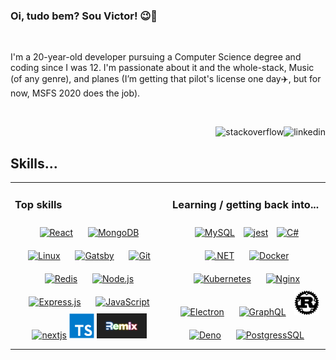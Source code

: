 ### Oi, tudo bem? Sou Victor! 😉👋  
  

<br/>  

I'm a 20-year-old developer pursuing a Computer Science degree and coding since I was 12. I'm passionate about it and the whole-stack, Music (of any genre), and planes (I’m getting that pilot's license one day✈️, but for now, MSFS 2020 does the job).

<br/>  

<p align='center' width='50px'>
  <a href="https://linkedin.com/in/victor-rosa-gomez-15953a171" target="_blank" align="right">
   <img src=https://img.shields.io/badge/linkedin-%231E77B5.svg?&style=for-the-badge&logo=linkedin&logoColor=white alt=linkedin style="margin-bottom: 5px;" align="right" />
  </a>
  <a href="https://stackoverflow.com/users/11699778" target="_blank" align="right">
   <img src=https://img.shields.io/badge/stackoverflow-%23F28032.svg?&style=for-the-badge&logo=stackoverflow&logoColor=white alt=stackoverflow style="margin-bottom: 5px;" align="right" />
  </a>
</p>


<br/>  


## Skills...  

<table align="center"><tr><td valign="top" width="50%">

### Top skills 
<div align="center">
<a href="https://reactjs.org/" target="_blank" rel="noreferrer"><img style="margin: 10px" src="https://profilinator.rishav.dev/skills-assets/react-original-wordmark.svg" alt="React" height="50" /></a>
<a href="https://www.mongodb.com/" target="_blank" rel="noreferrer"><img style="margin: 10px" src="https://profilinator.rishav.dev/skills-assets/mongodb-original-wordmark.svg" alt="MongoDB" height="50" /></a>
<a href="https://linuxfoundation.org/" target="_blank" rel="noreferrer"><img style="margin: 10px" src="https://profilinator.rishav.dev/skills-assets/linux-original.svg" alt="Linux" height="50" /></a>
<a href="https://gatsbyjs.com/" target="_blank" rel="noreferrer"><img style="margin: 10px" src="https://profilinator.rishav.dev/skills-assets/gatsby.png" alt="Gatsby" height="50" /></a>
<a href="https://git-scm.com/" target="_blank" rel="noreferrer"><img style="margin: 10px" src="https://profilinator.rishav.dev/skills-assets/git-scm-icon.svg" alt="Git" height="50" /></a>
<a href="https://redis.io/" target="_blank" rel="noreferrer"><img style="margin: 10px" src="https://profilinator.rishav.dev/skills-assets/redis-original-wordmark.svg" alt="Redis" height="50" /></a>
<a href="https://nodejs.org/" target="_blank" rel="noreferrer"><img style="margin: 10px" src="https://profilinator.rishav.dev/skills-assets/nodejs-original-wordmark.svg" alt="Node.js" height="50" /></a>
<a href="https://expressjs.com/" target="_blank" rel="noreferrer"><img style="margin: 10px" src="https://profilinator.rishav.dev/skills-assets/express-original-wordmark.svg" alt="Express.js" height="50" /></a>  
<a href="https://developer.mozilla.org/docs/Web/JavaScript" target="_blank" rel="noreferrer"><img style="margin: 10px" src="https://profilinator.rishav.dev/skills-assets/javascript-original.svg" alt="JavaScript" height="50" /></a>
<a href="https://nextjs.org/" target="_blank" rel="noreferrer"><img src="https://camo.githubusercontent.com/8c05b5bd744a8809e53a261afe7cbfddf885da1388cd3e2226e5ca57ba10009a/68747470733a2f2f6d656469612e646973636f72646170702e6e65742f6174746163686d656e74732f3832363834343539343436343438393439342f3836363738383938383533383538353132382f363837343734373037333361326632663662363137353733373437353632363832653634363537363266363936643637326636653635373837343661373332653336333333333338363533333632333132653730366536372e706e673f77696474683d343535266865696768743d343939" alt="nextjs" width="40" height="40"/></a>
<a href="https://www.typescriptlang.org/"><img src="https://raw.githubusercontent.com/devicons/devicon/master/icons/typescript/typescript-original.svg" alt="typescript" width="40" height="40"/></a>
<a href="https://remix.run"><img src="./.github/resources/remix-run.png" width="80" height="40" alt="Remix.run logo"> </a>
</div>

</td><td valign="top" width="50%">



### Learning / getting back into...  
<div align="center">
<a href="https://www.mysql.com/" target="_blank" rel="noreferrer"><img style="margin: 10px" src="https://profilinator.rishav.dev/skills-assets/mysql-original-wordmark.svg" alt="MySQL" height="50" /></a>
<a href="https://jestjs.io" target="_blank" rel="noreferrer"><img src="https://www.vectorlogo.zone/logos/jestjsio/jestjsio-icon.svg" alt="jest" width="40" height="40"/></a>
<a href='https://docs.microsoft.com/pt-br/dotnet/csharp/' target="_blank" rel="noreferrer"><img style="margin: 10px" src="https://profilinator.rishav.dev/skills-assets/csharp-original.svg" alt="C#" height="50" /></a>
<a href='https://dotnet.microsoft.com/en-us/' target="_blank" rel="noreferrer"><img style="margin: 10px" src="https://profilinator.rishav.dev/skills-assets/dot-net-original-wordmark.svg" alt=".NET" height="50" /></a>
<a href='https://docker.com/' target="_blank" rel="noreferrer"><img style="margin: 10px" src="https://profilinator.rishav.dev/skills-assets/docker-original-wordmark.svg" alt="Docker" height="50" /></a>
<a href='https://kubernetes.io/' target="_blank" rel="noreferrer"><img style="margin: 10px" src="https://profilinator.rishav.dev/skills-assets/kubernetes-icon.svg" alt="Kubernetes" height="50" /></a>
<a href='https://nginx.org/' target="_blank" rel="noreferrer"><img style="margin: 10px" src="https://profilinator.rishav.dev/skills-assets/nginx-original.svg" alt="Nginx" height="50" /></a>
<a href='https://electron.atom.io' target="_blank" rel="noreferrer"><img style="margin: 10px" src="https://profilinator.rishav.dev/skills-assets/electron-original.svg" alt="Electron" height="50" /></a>
<a href='https://graphql.org/' target="_blank" rel="noreferrer"><img style="margin: 10px" src="https://profilinator.rishav.dev/skills-assets/graphql.png" alt="GraphQL" height="50" /></a>
<a href="https://www.rust-lang.org" target="_blank" rel="noreferrer"> <img src="https://raw.githubusercontent.com/Vicg853/Vicg853/main/.github/resources/rust.png" alt="rust" width="40" height="40"/> </a>
<a href='https://deno.land/' target="_blank" rel="noreferrer"><img style="margin: 10px" src="https://deno.land/logo.svg" alt="Deno" height="45" /></a>
<a href='https://www.postgresql.org/' target="_blank" rel="noreferrer"><img style="margin: 10px" src="https://avatars.githubusercontent.com/u/177543?s=200&v=4" alt="PostgressSQL" height="45"/>
</div>  

  


</td></tr></table>  

<br/>  
